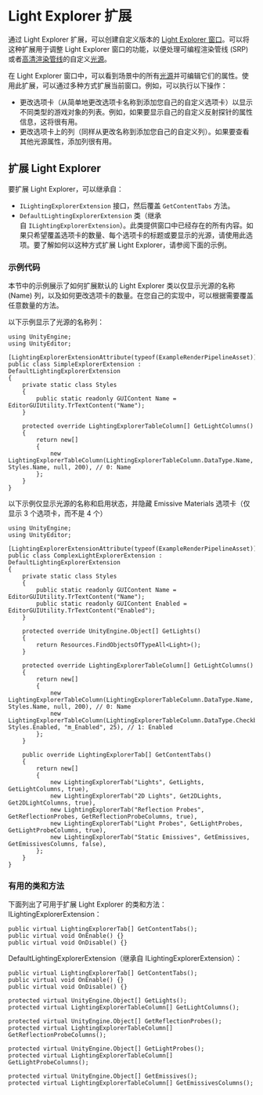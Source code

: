 # Light Explorer 扩展
通过 Light Explorer 扩展，可以创建自定义版本的 [Light Explorer 窗口](https://docs.unity3d.com/cn/current/Manual/LightingExplorer.html)。可以将这种扩展用于调整 Light Explorer 窗口的功能，以便处理可编程渲染管线 (SRP) 或者[高清渲染管线](https://docs.unity3d.com/Packages/com.unity.render-pipelines.high-definition@latest/index.html?preview=1)的自定义[光源](https://docs.unity3d.com/Packages/com.unity.render-pipelines.high-definition@latest/index.html?subfolder=/manual/Light-Component.html?)。

在 Light Explorer 窗口中，可以看到场景中的所有[光源](https://docs.unity3d.com/cn/current/Manual/class-Light.html)并可编辑它们的属性。使用此扩展，可以通过多种方式扩展当前窗口。例如，可以执行以下操作：
- 更改选项卡（从简单地更改选项卡名称到添加您自己的自定义选项卡）以显示不同类型的游戏对象的列表。例如，如果要显示自己的自定义反射探针的属性信息，这将很有用。
- 更改选项卡上的列（同样从更改名称到添加您自己的自定义列）。如果要查看其他光源属性，添加列很有用。

## 扩展 Light Explorer
要扩展 Light Explorer，可以继承自：
- `ILightingExplorerExtension` 接口，然后覆盖 `GetContentTabs` 方法。
- `DefaultLightingExplorerExtension` 类（继承自 `ILightingExplorerExtension`）。此类提供窗口中已经存在的所有内容。如果只希望覆盖选项卡的数量、每个选项卡的标题或要显示的光源，请使用此选项。要了解如何以这种方式扩展 Light Explorer，请参阅下面的示例。

### 示例代码
本节中的示例展示了如何扩展默认的 Light Explorer 类以仅显示光源的名称 (Name) 列，以及如何更改选项卡的数量。在您自己的实现中，可以根据需要覆盖任意数量的方法。

以下示例显示了光源的名称列：
```
using UnityEngine;
using UnityEditor;

[LightingExplorerExtensionAttribute(typeof(ExampleRenderPipelineAsset))]
public class SimpleExplorerExtension : DefaultLightingExplorerExtension
{
    private static class Styles
    {
        public static readonly GUIContent Name = EditorGUIUtility.TrTextContent("Name");
    }
    
    protected override LightingExplorerTableColumn[] GetLightColumns()
    {
        return new[]
        {
            new LightingExplorerTableColumn(LightingExplorerTableColumn.DataType.Name, Styles.Name, null, 200), // 0: Name
        };
    }
}
```

以下示例仅显示光源的名称和启用状态，并隐藏 Emissive Materials 选项卡（仅显示 3 个选项卡，而不是 4 个）

```
using UnityEngine;
using UnityEditor;

[LightingExplorerExtensionAttribute(typeof(ExampleRenderPipelineAsset))]
public class ComplexLightExplorerExtension : DefaultLightingExplorerExtension
{
    private static class Styles
    {
        public static readonly GUIContent Name = EditorGUIUtility.TrTextContent("Name");
        public static readonly GUIContent Enabled = EditorGUIUtility.TrTextContent("Enabled");
    }
    
    protected override UnityEngine.Object[] GetLights()
    {
        return Resources.FindObjectsOfTypeAll<Light>();
    }

    protected override LightingExplorerTableColumn[] GetLightColumns()
    {
        return new[]
        {
            new LightingExplorerTableColumn(LightingExplorerTableColumn.DataType.Name, Styles.Name, null, 200), // 0: Name
            new LightingExplorerTableColumn(LightingExplorerTableColumn.DataType.Checkbox, Styles.Enabled, "m_Enabled", 25), // 1: Enabled
        };
    }

    public override LightingExplorerTab[] GetContentTabs()
    {
        return new[]
        {
            new LightingExplorerTab("Lights", GetLights, GetLightColumns, true),
            new LightingExplorerTab("2D Lights", Get2DLights, Get2DLightColumns, true),
            new LightingExplorerTab("Reflection Probes", GetReflectionProbes, GetReflectionProbeColumns, true),
            new LightingExplorerTab("Light Probes", GetLightProbes, GetLightProbeColumns, true),
            new LightingExplorerTab("Static Emissives", GetEmissives, GetEmissivesColumns, false),
        };
    }
}
```

### 有用的类和方法
下面列出了可用于扩展 Light Explorer 的类和方法：
ILightingExplorerExtension：
```
public virtual LightingExplorerTab[] GetContentTabs();
public virtual void OnEnable() {}
public virtual void OnDisable() {}
```

DefaultLightingExplorerExtension（继承自 ILightingExplorerExtension）：
```
public virtual LightingExplorerTab[] GetContentTabs();
public virtual void OnEnable() {}
public virtual void OnDisable() {}

protected virtual UnityEngine.Object[] GetLights();
protected virtual LightingExplorerTableColumn[] GetLightColumns();

protected virtual UnityEngine.Object[] GetReflectionProbes();
protected virtual LightingExplorerTableColumn[] GetReflectionProbeColumns();

protected virtual UnityEngine.Object[] GetLightProbes();
protected virtual LightingExplorerTableColumn[] GetLightProbeColumns();

protected virtual UnityEngine.Object[] GetEmissives();
protected virtual LightingExplorerTableColumn[] GetEmissivesColumns();
```